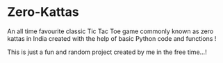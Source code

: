 # Zero-Kattas
An all time favourite classic Tic Tac Toe game commonly known as zero kattas in India created with the help of basic Python code and functions !


This is just a fun and random project created by me in the free time...!
